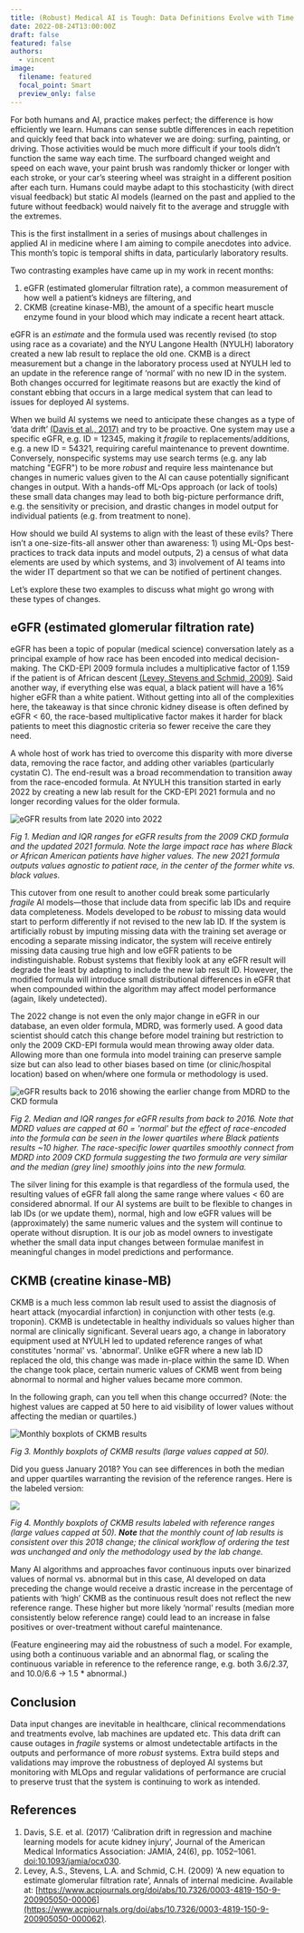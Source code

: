 ```yaml
---
title: (Robust) Medical AI is Tough: Data Definitions Evolve with Time
date: 2022-08-24T13:00:00Z
draft: false
featured: false
authors:
  - vincent
image:
  filename: featured
  focal_point: Smart
  preview_only: false
---
```


For both humans and AI, practice makes perfect; the difference is how efficiently we learn. Humans can sense subtle differences in each repetition and quickly feed that back into whatever we are doing: surfing, painting, or driving. Those activities would be much more difficult if your tools didn’t function the same way each time. The surfboard changed weight and speed on each wave, your paint brush was randomly thicker or longer with each stroke, or your car’s steering wheel was straight in a different position after each turn. Humans could maybe adapt to this stochasticity (with direct visual feedback) but static AI models (learned on the past and applied to the future without feedback) would naively fit to the average and struggle with the extremes.

This is the first installment in a series of musings about challenges in applied AI in medicine where I am aiming to compile anecdotes into advice. This month’s topic is temporal shifts in data, particularly laboratory results. 

Two contrasting examples have came up in my work in recent months: 

1. eGFR (estimated glomerular filtration rate), a common measurement of how well a patient’s kidneys are filtering, and 
2. CKMB (creatine kinase-MB), the amount of a specific heart muscle enzyme found in your blood which may indicate a recent heart attack. 

eGFR is an *estimate* and the formula used was recently revised (to stop using race as a covariate) and the NYU Langone Health (NYULH) laboratory created a new lab result to replace the old one. CKMB is a direct measurement but a change in the laboratory process used at NYULH led to an update in the reference range of ‘normal’ with no new ID in the system. Both changes occurred for legitimate reasons but are exactly the kind of constant ebbing that occurs in a large medical system that can lead to issues for deployed AI systems.

When we build AI systems we need to anticipate these changes as a type of ‘data drift’ [(Davis et al., 2017)](https://academic.oup.com/jamia/article/24/6/1052/3096776) and try to be proactive. One system may use a specific eGFR, e.g. ID = 12345, making it *fragile* to replacements/additions, e.g. a new ID = 54321, requiring careful maintenance to prevent downtime. Conversely, nonspecific systems may use search terms (e.g. any lab matching "EGFR") to be more *robust* and require less maintenance but changes in numeric values given to the AI can cause potentially significant changes in output. With a hands-off ML-Ops approach (or lack of tools) these small data changes may lead to both big-picture performance drift, e.g. the sensitivity or precision, and drastic changes in model output for individual patients (e.g. from treatment to none). 

How should we build AI systems to align with the least of these evils? There isn’t a one-size-fits-all answer other than awareness: 1) using ML-Ops best-practices to track data inputs and model outputs, 2) a census of what data elements are used by which systems, and 3) involvement of AI teams into the wider IT department so that we can be notified of pertinent changes.  

Let’s explore these two examples to discuss what might go wrong with these types of changes. 

## eGFR (estimated glomerular filtration rate)

eGFR has been a topic of popular (medical science) conversation lately as a principal example of how race has been encoded into medical decision-making. The CKD-EPI 2009 formula includes a multiplicative factor of 1.159 if the patient is of African descent [(Levey, Stevens and Schmid, 2009)](https://www.acpjournals.org/doi/abs/10.7326/0003-4819-150-9-200905050-00006). Said another way, if everything else was equal, a black patient will have a 16% higher eGFR than a white patient. Without getting into all of the complexities here, the takeaway is that since chronic kidney disease is often defined by eGFR < 60, the race-based multiplicative factor makes it harder for black patients to meet this diagnostic criteria so fewer receive the care they need. 

A whole host of work has tried to overcome this disparity with more diverse data, removing the race factor, and adding other variables (particularly cystatin C). The end-result was a broad recommendation to transition away from the race-encoded formula. At NYULH this transition started in early 2022 by creating a new lab result for the CKD-EPI 2021 formula and no longer recording values for the older formula. 

![eGFR results from late 2020 into 2022](egfr_labelled_2021.png)

*Fig 1. Median and IQR ranges for eGFR results from the 2009 CKD formula and the updated 2021 formula. Note the large impact race has where Black or African American patients have higher values. The new 2021 formula outputs values agnostic to patient race, in the center of the former white vs. black values.*

This cutover from one result to another could break some particularly *fragile* AI models—those that include data from specific lab IDs and require data completeness. Models developed to be *robust* to missing data would start to perform differently if not revised to the new lab ID. If the system is artificially robust by imputing missing data with the training set average or encoding a separate missing indicator, the system will receive entirely missing data causing true high and low eGFR patients to be indistinguishable. Robust systems that flexibly look at any eGFR result will degrade the least by adapting to include the new lab result ID. However, the modified formula will introduce small distributional differences in eGFR that when compounded within the algorithm may affect model performance (again, likely undetected). 

The 2022 change is not even the only major change in eGFR in our database, an even older formula, MDRD, was formerly used. A good data scientist should catch this change before model training but restriction to only the 2009 CKD-EPI formula would mean throwing away older data. Allowing more than one formula into model training can preserve sample size but can also lead to other biases based on time (or clinic/hospital location) based on when/where one formula or methodology is used. 

![eGFR results back to 2016 showing the earlier change from MDRD to the CKD formula](egfr_labelled_full.png)

*Fig 2. Median and IQR ranges for eGFR results from back to 2016. Note that MDRD values are capped at 60 = 'normal' but the effect of race-encoded into the formula can be seen in the lower quartiles where Black patients results ~10 higher. The race-specific lower quartiles smoothly connect from MDRD into 2009 CKD formula suggesting the two formula are very similar and the median (grey line) smoothly joins into the new formula.*

The silver lining for this example is that regardless of the formula used, the resulting values of eGFR fall along the same range where values < 60 are considered abnormal. If our AI systems are built to be flexible to changes in lab IDs (or we update them), normal, high and low eGFR values will be (approximately) the same numeric values and the system will continue to operate without disruption. It is our job as model owners to investigate whether the small data input changes between formulae manifest in meaningful changes in model predictions and performance.

## CKMB (creatine kinase-MB)

CKMB is a much less common lab result used to assist the diagnosis of heart attack (myocardial infarction) in conjunction with other tests (e.g. troponin). CKMB is undetectable in healthy individuals so values higher than normal are clinically significant. Several uears ago, a change in laboratory equipment used at NYULH led to updated reference ranges of what constitutes 'normal' vs. 'abnormal'. Unlike eGFR where a new lab ID replaced the old, this change was made in-place within the same ID. When the change took place, certain numeric values of CKMB went from being abnormal to normal and higher values became more common.

In the following graph, can you tell when this change occurred? (Note: the highest values are capped at 50 here to aid visibility of lower values without affecting the median or quartiles.)

![Monthly boxplots of CKMB results](ckmb_boxplots_unlabeled.png)

*Fig 3. Monthly boxplots of CKMB results (large values capped at 50).*

Did you guess January 2018? You can see differences in both the median and upper quartiles warranting the revision of the reference ranges. Here is the labeled version:

![](ckmb_boxplots_labelled.png)

*Fig 4. Monthly boxplots of CKMB results labeled with reference ranges (large values capped at 50). **Note** that the monthly count of lab results is consistent over this 2018 change; the clinical workflow of ordering the test was unchanged and only the methodology used by the lab change.*

Many AI algorithms and approaches favor continuous inputs over binarized values of normal vs. abnormal but in this case, AI developed on data preceding the change would receive a drastic increase in the percentage of patients with ‘high’ CKMB as the continuous result does not reflect the new reference range. These higher but more likely ‘normal’ results (median more consistently below reference range) could lead to an increase in false positives or over-treatment without careful maintenance. 

(Feature engineering may aid the robustness of such a model. For example, using both a continuous variable and an abnormal flag, or scaling the continuous variable in reference to the reference range, e.g. both 3.6/2.37, and 10.0/6.6 → 1.5 * abnormal.)

## Conclusion

Data input changes are inevitable in healthcare, clinical recommendations and treatments evolve, lab machines are updated etc. This data drift can cause outages in *fragile* systems or almost undetectable artifacts in the outputs and performance of more *robust* systems. Extra build steps and validations may improve the robustness of deployed AI systems but monitoring with MLOps and regular validations of performance are crucial to preserve trust that the system is continuing to work as intended.

## References

1. Davis, S.E. et al. (2017) ‘Calibration drift in regression and machine learning models for acute kidney injury’, Journal of the American Medical Informatics Association: JAMIA, 24(6), pp. 1052–1061. [doi:10.1093/jamia/ocx030](http://dx.doi.org/10.1093/jamia/ocx030).  
2. Levey, A.S., Stevens, L.A. and Schmid, C.H. (2009) ‘A new equation to estimate glomerular filtration rate’, Annals of internal medicine. Available at: [https://www.acpjournals.org/doi/abs/10.7326/0003-4819-150-9-200905050-00006](https://www.acpjournals.org/doi/abs/10.7326/0003-4819-150-9-200905050-000062).